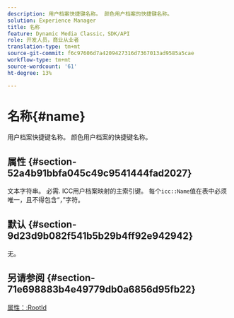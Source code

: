```yaml
---
description: 用户档案快捷键名称。 颜色用户档案的快捷键名称。
solution: Experience Manager
title: 名称
feature: Dynamic Media Classic，SDK/API
role: 开发人员，商业从业者
translation-type: tm+mt
source-git-commit: f6c97606d7a4209427316d7367013ad9585a5cae
workflow-type: tm+mt
source-wordcount: '61'
ht-degree: 13%

---
```



# 名称{#name}

用户档案快捷键名称。 颜色用户档案的快捷键名称。

## 属性 {#section-52a4b91bbfa045c49c9541444fad2027}

文本字符串。 必需. ICC用户档案映射的主索引键。 每个`icc::Name`值在表中必须唯一，且不得包含“，”字符。

## 默认 {#section-9d23d9b082f541b5b29b4ff92e942942}

无。

## 另请参阅 {#section-71e698883b4e49779db0a6856d95fb22}

[属性：:RootId](../../../../../ir-api/material-cat/image-rendering-api-ref/c-ir-material-catalog/c-ir-attributes-reference/r-ir-rootid.md#reference-54b42b7125824be593378c1accb70d5a)
